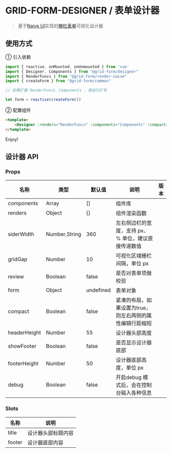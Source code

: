 # GRID-FORM-DESIGNER / 表单设计器
> 基于[Naive UI](https://www.naiveui.com)实现的[栅栏表单](https://github.com/0604hx/grid-form)可视化设计器


## 使用方式

① 引入依赖

```javascript
import { reactive, onMounted, onUnmounted } from 'vue'
import { Designer, Components } from "@grid-form/designer"
import { RenderFuncs } from "@grid-form/render-naive"
import { createForm } from "@grid-form/common"

// 如需扩展 RenderFuncs、Components ，请自行扩写

let form = reactive(createForm())
```

② 配置组件
```html
<template>
    <Designer :renders="RenderFuncs" :components="Components" :compact="false" :form="form" style="height: 100vh;" debug show-footer :footer-height="45"></Designer>
</template>
```

Enjoy!

## 设计器 API

### Props

名称|类型|默认值|说明|版本
-|-|-|-|-
components|Array|[]|组件库|
renders|Object|{}|组件渲染函数|
siderWidth|Number,String|360|左右侧边栏的宽度，支持 px、% 单位，建议直接传递数值
gridGap|Number|10|可视化区域栅栏间隔，单位 px|
review|Boolean|false|是否对表单项做校验|
form|Object|undefined|表单对象|
compact|Boolean|false|紧凑的布局，如果设置为true，则左右两侧的属性编辑行距缩短|
headerHeight|Number|55|设计器头部高度|
showFooter|Boolean|false|是否显示设计器底部|
footerHeight|Number|50|设计器底部高度，单位 px|
debug|Boolean|false|开启debug 模式后，会在控制台输入各种信息|

### Slots

名称|说明
-|-
title|设计器头部标题内容
footer|设计器底部内容
